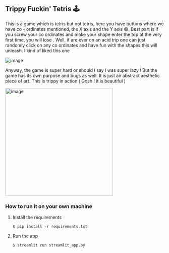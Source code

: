## Trippy Fuckin' Tetris 🕹️

This is a game which is tetris but not tetris, here you have buttons where we have co - ordinates mentioned, the X axis and the Y axis 😄. 
Best part is if you screw your co ordinates and make your shape enter the top at the very first time, you will lose .
Well, if are ever on an acid trip one can just randomly click on any co ordinates and have fun with the shapes this will unleash. 
I kind of liked this one 

![image](https://github.com/user-attachments/assets/d88940f4-bccd-494f-a579-6e0994f7e89f)

Anyway, the game is super hard or should I say I was super lazy ! But the game has its own purpose and bugs as well. It is just an abstract aesthetic piece of art. 
This is trippy in action ( Gosh ! it is beautiful )

<img width="341" alt="image" src="https://github.com/user-attachments/assets/e488f569-b176-4f80-ac6c-24f5881f848c">

### How to run it on your own machine

1. Install the requirements

   ```
   $ pip install -r requirements.txt
   ```

2. Run the app

   ```
   $ streamlit run streamlit_app.py
   ```
